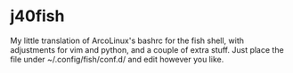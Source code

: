 # j40fish
My little translation of ArcoLinux's bashrc for the fish shell, with adjustments for vim and python, and a couple of extra stuff. Just place the file under ~/.config/fish/conf.d/ and edit however you like.
